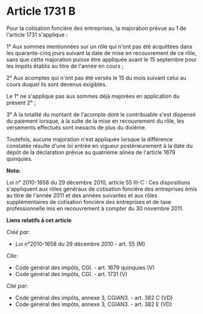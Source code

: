 # Article 1731 B

Pour la cotisation foncière des entreprises, la majoration prévue au 1 de l'article 1731 s'applique :

1° Aux sommes mentionnées sur un rôle qui n'ont pas été acquittées dans les quarante-cinq jours suivant la date de mise en
recouvrement de ce rôle, sans que cette majoration puisse être appliquée avant le 15 septembre pour les impôts établis au
titre de l'année en cours ;

2° Aux acomptes qui n'ont pas été versés le 15 du mois suivant celui au cours duquel ils sont devenus exigibles.

Le 1° ne s'applique pas aux sommes déjà majorées en application du présent 2° ;

3° A la totalité du montant de l'acompte dont le contribuable s'est dispensé du paiement lorsque, à la suite de la mise en
recouvrement du rôle, les versements effectués sont inexacts de plus du dixième.

Toutefois, aucune majoration n'est appliquée lorsque la différence constatée résulte d'une loi entrée en vigueur
postérieurement à la date du dépôt de la déclaration prévue au quatrième alinéa de l'article 1679 quinquies.

**Nota:**

Loi n° 2010-1658 du 29 décembre 2010, article 55 III-C : Ces dispositions s'appliquent aux rôles généraux de cotisation
foncière des entreprises émis au titre de l'année 2011 et des années suivantes et aux rôles supplémentaires de cotisation
foncière des entreprises et de taxe professionnelle mis en recouvrement à compter du 30 novembre 2011.

**Liens relatifs à cet article**

_Créé par_:

  - Loi n°2010-1658 du 29 décembre 2010 - art. 55 (M)

_Cite_:

  - Code général des impôts, CGI. - art. 1679 quinquies (V)
  - Code général des impôts, CGI. - art. 1731 (V)

_Cité par_:

  - Code général des impôts, annexe 3, CGIAN3. - art. 382 C (VD)
  - Code général des impôts, annexe 3, CGIAN3. - art. 382 E (VD)
